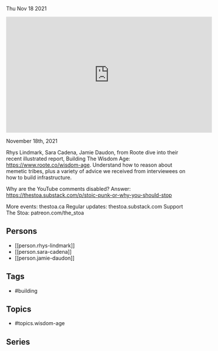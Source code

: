 



Thu Nov 18 2021

<iframe width="560" height="315" src="https://www.youtube.com/embed/OYbzDO-HWDU" title="Building the Wisdom Age w/ Rhys Lindmark, Sara Cadena, and Jamie Daudon" frameborder="0" allow="accelerometer; autoplay; clipboard-write; encrypted-media; gyroscope; picture-in-picture" allowfullscreen ></iframe>

November 18th, 2021

Rhys Lindmark, Sara Cadena, Jamie Daudon, from Roote dive into their recent illustrated report, Building The Wisdom Age: https://www.roote.co/wisdom-age. Understand how to reason about memetic tribes, plus a variety of advice we received from interviewees on how to build infrastructure.

Why are the YouTube comments disabled? Answer: https://thestoa.substack.com/p/stoic-punk-or-why-you-should-stop

More events: thestoa.ca
Regular updates: thestoa.substack.com
Support The Stoa: patreon.com/the_stoa

## Persons

- [[person.rhys-lindmark]]
- [[person.sara-cadena]]
- [[person.jamie-daudon]]

## Tags

- #building

## Topics

- #topics.wisdom-age

## Series




